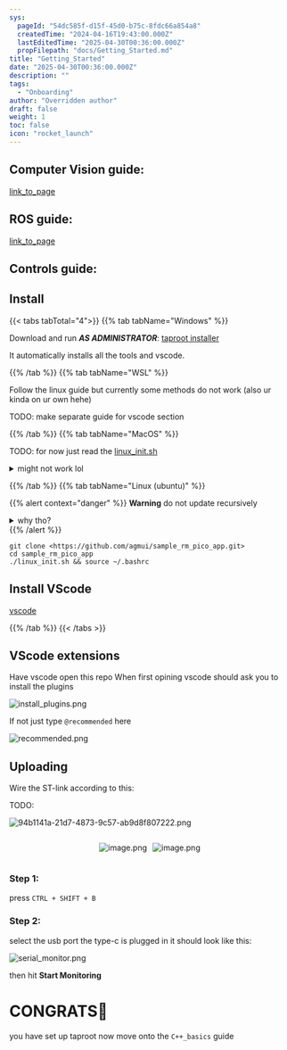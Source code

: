 ```yaml
---
sys:
  pageId: "54dc585f-d15f-45d0-b75c-8fdc66a854a8"
  createdTime: "2024-04-16T19:43:00.000Z"
  lastEditedTime: "2025-04-30T00:36:00.000Z"
  propFilepath: "docs/Getting_Started.md"
title: "Getting_Started"
date: "2025-04-30T00:36:00.000Z"
description: ""
tags:
  - "Onboarding"
author: "Overridden author"
draft: false
weight: 1
toc: false
icon: "rocket_launch"
---
```


## Computer Vision guide:

[link_to_page](86d45bc0-388b-4d26-8848-44f255f73d0e)

## ROS guide:

[link_to_page](3c76c1de-ec8f-46d6-8b0a-294005edc2d5)

## Controls guide:

## Install

{{< tabs tabTotal="4">}}
{{% tab tabName="Windows" %}}

Download and run _**AS ADMINISTRATOR**_: [taproot installer](https://github.com/Thornbots/TeachingFreshies/releases/tag/1.0)

It automatically installs all the tools and vscode.

{{% /tab %}}
{{% tab tabName="WSL" %}}

Follow the linux guide but currently some methods do not work (also ur kinda on ur own hehe)

TODO: make separate guide for vscode section

{{% /tab %}}
{{% tab tabName="MacOS" %}}

TODO: for now just read the [linux_init.sh](https://github.com/agmui/sample_rm_pico_app/blob/main/linux_init.sh)

<details>
<summary>might not work lol</summary>

`brew install libusb pkg-config`

Next install: [vscode](https://code.visualstudio.com/Download)

</details>

{{% /tab %}}
{{% tab tabName="Linux (ubuntu)" %}}

{{% alert context="danger" %}}
**Warning** do not update recursively
<details>
<summary>why tho?</summary>
There are some submodules that may go on for a while (like tinyusb) and I highly
recommend you don't need to get them.
If you want to see what submodules I update just look in `linux_init.sh`
</details>
{{% /alert %}}

```shell
git clone <https://github.com/agmui/sample_rm_pico_app.git>
cd sample_rm_pico_app
./linux_init.sh && source ~/.bashrc
```

## Install VScode

[vscode](https://code.visualstudio.com/Download)

{{% /tab %}}
{{< /tabs >}}

## VScode extensions

Have vscode open this repo
When first opining vscode should ask you to install the plugins

![install_plugins.png](https://prod-files-secure.s3.us-west-2.amazonaws.com/d518164a-d88e-44d1-a4ee-3adb3bd8bce0/89bd30f0-1825-4e77-867b-0a41ce370880/install_plugins.png?X-Amz-Algorithm=AWS4-HMAC-SHA256&X-Amz-Content-Sha256=UNSIGNED-PAYLOAD&X-Amz-Credential=ASIAZI2LB4663Q3RSJIK%2F20250714%2Fus-west-2%2Fs3%2Faws4_request&X-Amz-Date=20250714T220850Z&X-Amz-Expires=3600&X-Amz-Security-Token=IQoJb3JpZ2luX2VjEB4aCXVzLXdlc3QtMiJIMEYCIQDa%2Fs342HLnSFPA32Iq65a5d%2BFfGzMbBR3iWsoY1p2hIgIhALz05q8jvmc1uM04cJXcAwcNXBGcfiU%2FKAcOIhJFertzKv8DCDcQABoMNjM3NDIzMTgzODA1IgwUSj0yLNXIGzUqL5oq3APwLGL4qZcsWsJyZldEatz1AK90ddFrdMM4uGVxrRWxZP8kT%2BUTdK7q16sHRa1A%2FihfbdWoC0CV%2FQRR%2Fnx8VshYy9scdqQMDBxbFtz3Z0w7fecp0TzSDoV%2FnqMtUs1pnihKzCsFxQYUy9I38AGfFhT1dN9E5xfAbJW8Y%2BFyOzRhzKgZYUzkYkKm59BmnqRxDraKgEcntvimkNetDjNTvIcq2cfcafqYAK%2BgCKUJJbrNLy7FcTXEM0XiLVvb19KZra2gLJJXTSTpegNXgNMsqkwc3VFv%2Ba4spIZqouuMKPnxVrdqRb4BnLmpQJZpkx7Dijj1kL3sapyO1Qlnun4lnA6DmuUjx%2F4%2BHEHiPoggxdhMgd8zJYWcW3Zl0lwK1YusH6H2sZ36guJKg2z7i8P1yzhouwXXDT%2Brznt%2FS9zOXbRyzsoKDvsF%2FmELOiUqm4Zmhidtpw%2FfoDU%2FxbEDiyAcOEW8V1sdBmmaLPgkUl962eJL%2BDHJoUdY2YCqD8umxWMYqj%2Fu6MmRNXuG5DbYCKKd8MzaeNNCStGHmnHzBHTR6lT1MXpqDQr8VNyJ9coVmhpI%2B3X3tUDlzoJi5Ugw5ul2dHM6jfs0ywTwBPrkir3XA7q6af6ACO37TpbfFu8HDTDF99XDBjqkAWlGDEEOYwooeji90RAiHAz5iHM0De38ohgZdya1CWq%2Fz9Sm8vFWsZnoyUZBDKSEPKMDi%2F%2FeWXk2mS47LEu%2F0OU3TYrLNoxPnzco4ZO3%2BWrFyIEpB0BonJ34MdUgS8b3Dej0pUa00OtF5Lx4IBKDkslsqg2Xd2O5aAmkvtsyR219HHbi%2FuaP2fn9nwcTIH8DxyHRmY2pZscEkutgLGbRW7aoPhNi&X-Amz-Signature=44896a9d5853b04572c66d6adf6e6354201c468ebbe384a58c92f50af426b563&X-Amz-SignedHeaders=host&x-amz-checksum-mode=ENABLED&x-id=GetObject)

If not just type `@recommended` here  

![recommended.png](https://prod-files-secure.s3.us-west-2.amazonaws.com/d518164a-d88e-44d1-a4ee-3adb3bd8bce0/61e661e9-5d85-4dfc-be0d-8d2097a5e793/recommended.png?X-Amz-Algorithm=AWS4-HMAC-SHA256&X-Amz-Content-Sha256=UNSIGNED-PAYLOAD&X-Amz-Credential=ASIAZI2LB4663Q3RSJIK%2F20250714%2Fus-west-2%2Fs3%2Faws4_request&X-Amz-Date=20250714T220851Z&X-Amz-Expires=3600&X-Amz-Security-Token=IQoJb3JpZ2luX2VjEB4aCXVzLXdlc3QtMiJIMEYCIQDa%2Fs342HLnSFPA32Iq65a5d%2BFfGzMbBR3iWsoY1p2hIgIhALz05q8jvmc1uM04cJXcAwcNXBGcfiU%2FKAcOIhJFertzKv8DCDcQABoMNjM3NDIzMTgzODA1IgwUSj0yLNXIGzUqL5oq3APwLGL4qZcsWsJyZldEatz1AK90ddFrdMM4uGVxrRWxZP8kT%2BUTdK7q16sHRa1A%2FihfbdWoC0CV%2FQRR%2Fnx8VshYy9scdqQMDBxbFtz3Z0w7fecp0TzSDoV%2FnqMtUs1pnihKzCsFxQYUy9I38AGfFhT1dN9E5xfAbJW8Y%2BFyOzRhzKgZYUzkYkKm59BmnqRxDraKgEcntvimkNetDjNTvIcq2cfcafqYAK%2BgCKUJJbrNLy7FcTXEM0XiLVvb19KZra2gLJJXTSTpegNXgNMsqkwc3VFv%2Ba4spIZqouuMKPnxVrdqRb4BnLmpQJZpkx7Dijj1kL3sapyO1Qlnun4lnA6DmuUjx%2F4%2BHEHiPoggxdhMgd8zJYWcW3Zl0lwK1YusH6H2sZ36guJKg2z7i8P1yzhouwXXDT%2Brznt%2FS9zOXbRyzsoKDvsF%2FmELOiUqm4Zmhidtpw%2FfoDU%2FxbEDiyAcOEW8V1sdBmmaLPgkUl962eJL%2BDHJoUdY2YCqD8umxWMYqj%2Fu6MmRNXuG5DbYCKKd8MzaeNNCStGHmnHzBHTR6lT1MXpqDQr8VNyJ9coVmhpI%2B3X3tUDlzoJi5Ugw5ul2dHM6jfs0ywTwBPrkir3XA7q6af6ACO37TpbfFu8HDTDF99XDBjqkAWlGDEEOYwooeji90RAiHAz5iHM0De38ohgZdya1CWq%2Fz9Sm8vFWsZnoyUZBDKSEPKMDi%2F%2FeWXk2mS47LEu%2F0OU3TYrLNoxPnzco4ZO3%2BWrFyIEpB0BonJ34MdUgS8b3Dej0pUa00OtF5Lx4IBKDkslsqg2Xd2O5aAmkvtsyR219HHbi%2FuaP2fn9nwcTIH8DxyHRmY2pZscEkutgLGbRW7aoPhNi&X-Amz-Signature=b552a9acfaccdc2da693f3115ae1f22031f3f114b9d46e3664bd3ca639bc5293&X-Amz-SignedHeaders=host&x-amz-checksum-mode=ENABLED&x-id=GetObject)

## Uploading

Wire the ST-link according to this:

TODO:

![94b1141a-21d7-4873-9c57-ab9d8f807222.png](https://prod-files-secure.s3.us-west-2.amazonaws.com/d518164a-d88e-44d1-a4ee-3adb3bd8bce0/e5fad17d-ab82-4300-9f4c-505ab4b1202c/94b1141a-21d7-4873-9c57-ab9d8f807222.png?X-Amz-Algorithm=AWS4-HMAC-SHA256&X-Amz-Content-Sha256=UNSIGNED-PAYLOAD&X-Amz-Credential=ASIAZI2LB4663Q3RSJIK%2F20250714%2Fus-west-2%2Fs3%2Faws4_request&X-Amz-Date=20250714T220851Z&X-Amz-Expires=3600&X-Amz-Security-Token=IQoJb3JpZ2luX2VjEB4aCXVzLXdlc3QtMiJIMEYCIQDa%2Fs342HLnSFPA32Iq65a5d%2BFfGzMbBR3iWsoY1p2hIgIhALz05q8jvmc1uM04cJXcAwcNXBGcfiU%2FKAcOIhJFertzKv8DCDcQABoMNjM3NDIzMTgzODA1IgwUSj0yLNXIGzUqL5oq3APwLGL4qZcsWsJyZldEatz1AK90ddFrdMM4uGVxrRWxZP8kT%2BUTdK7q16sHRa1A%2FihfbdWoC0CV%2FQRR%2Fnx8VshYy9scdqQMDBxbFtz3Z0w7fecp0TzSDoV%2FnqMtUs1pnihKzCsFxQYUy9I38AGfFhT1dN9E5xfAbJW8Y%2BFyOzRhzKgZYUzkYkKm59BmnqRxDraKgEcntvimkNetDjNTvIcq2cfcafqYAK%2BgCKUJJbrNLy7FcTXEM0XiLVvb19KZra2gLJJXTSTpegNXgNMsqkwc3VFv%2Ba4spIZqouuMKPnxVrdqRb4BnLmpQJZpkx7Dijj1kL3sapyO1Qlnun4lnA6DmuUjx%2F4%2BHEHiPoggxdhMgd8zJYWcW3Zl0lwK1YusH6H2sZ36guJKg2z7i8P1yzhouwXXDT%2Brznt%2FS9zOXbRyzsoKDvsF%2FmELOiUqm4Zmhidtpw%2FfoDU%2FxbEDiyAcOEW8V1sdBmmaLPgkUl962eJL%2BDHJoUdY2YCqD8umxWMYqj%2Fu6MmRNXuG5DbYCKKd8MzaeNNCStGHmnHzBHTR6lT1MXpqDQr8VNyJ9coVmhpI%2B3X3tUDlzoJi5Ugw5ul2dHM6jfs0ywTwBPrkir3XA7q6af6ACO37TpbfFu8HDTDF99XDBjqkAWlGDEEOYwooeji90RAiHAz5iHM0De38ohgZdya1CWq%2Fz9Sm8vFWsZnoyUZBDKSEPKMDi%2F%2FeWXk2mS47LEu%2F0OU3TYrLNoxPnzco4ZO3%2BWrFyIEpB0BonJ34MdUgS8b3Dej0pUa00OtF5Lx4IBKDkslsqg2Xd2O5aAmkvtsyR219HHbi%2FuaP2fn9nwcTIH8DxyHRmY2pZscEkutgLGbRW7aoPhNi&X-Amz-Signature=7d9df8317c1da3bb0466b48bfb7ca18a28c5d214733dffec249dfb690d90103a&X-Amz-SignedHeaders=host&x-amz-checksum-mode=ENABLED&x-id=GetObject)

<div style="display: flex;flex-direction: row; column-gap:10px; max-width: 630px;justify-content: center;">
<div>

![image.png](https://prod-files-secure.s3.us-west-2.amazonaws.com/d518164a-d88e-44d1-a4ee-3adb3bd8bce0/210ecb78-1116-4d7b-b9b7-2292f66fa2c2/image.png?X-Amz-Algorithm=AWS4-HMAC-SHA256&X-Amz-Content-Sha256=UNSIGNED-PAYLOAD&X-Amz-Credential=ASIAZI2LB466TEDOZ7HG%2F20250714%2Fus-west-2%2Fs3%2Faws4_request&X-Amz-Date=20250714T220852Z&X-Amz-Expires=3600&X-Amz-Security-Token=IQoJb3JpZ2luX2VjEB4aCXVzLXdlc3QtMiJGMEQCICJymJYAoaQqTw26QBtG05qqSN7Lg3rRGDa4trIwT2D3AiBCIiDfqLzb4xWq4LX2GSS5rP3a19hhwA0GH6IT3SuXjyr%2FAwg3EAAaDDYzNzQyMzE4MzgwNSIMhUXWUS%2Be3FcQpNm9KtwDjWFInXQB0crB9FqCWZ4wmLEOfm2%2FRqaMAniqVsFc4GVhBXSNnoYO4lsypyG44FEntReVS5IN6Iq7KLkRT76yTgCfFPKydAfnvYYgMCscrBgng20g6LVGg9JpBjpKhp9a4ASnduK4JZolvqM%2Bu%2BSers3mEtr%2FrU3fe6uDB99XNayNd%2Fgv1YJ5XH8Kl6fsc0MqDysG0b7DCsFO1x7EzLvTl0ZuhkcRX6DMF7E%2BznYu2mMWfeQCBrNUsegGcqp%2FGaCTmiB2fowY%2FWrrDtmPY3e%2BddrAT87pxphLgFJgr5X15hj9PV3Spk6ZW43nOfni9AXhKuT77lwkrf2iYworKnLa5TXRdbDWom6dOZwxmwmD%2BrPr89WWF8LP2ddOEudhjLwDAiS5VZFPh6N%2Fz5vEpLQpqRqXwhkIZm2F60j04wKdkOVe04fo%2FfqXo2sN%2F%2BNSFar5Q7mrebLOZlapBPkf0MbvEciVE0s47dcgZDM2c3fD6rKYYxzTjIwHbtqmADtIcerx1%2FLXWqg%2FNBWp0dAs9x3aW7xQnK0h3PXMx0s7X%2FZnopxD%2BW7sZpGhlPF%2BPqe%2BbyMM22vd6IcIYxyqDvBSzPlarMU%2FnGuuRrHgpOwuX%2ByTXXXV1d7DTA%2BYHTjQmyYw8ffVwwY6pgGAS15RIjshn89A1joB3ll44Yn%2BgpPqi3Xp%2F3Gbycs0ysnDU7wLE3AAvwiBHf2jskXG77eO7ozn%2BhUzDjRWZsCVVe1Wp5voSUubboiH0V9suOtcUiK2mWn%2Bh4BWlxYHFpsqDNYik6pAorxqtekB6DvJ1%2Bk8aX3hOh6sVqdn7Qvz1Jdj4Sz1omIdhYcoDzTy713BB6qR4EkPmHrzraR2dIi738TOnoID&X-Amz-Signature=c1eb3b03cd0809ea779bde068d578b596c180b949d47e52bfcca56d20f7263df&X-Amz-SignedHeaders=host&x-amz-checksum-mode=ENABLED&x-id=GetObject)

</div>
<div>

![image.png](https://prod-files-secure.s3.us-west-2.amazonaws.com/d518164a-d88e-44d1-a4ee-3adb3bd8bce0/33a0fd0f-8ca6-4a86-8e09-26e95ded1fff/image.png?X-Amz-Algorithm=AWS4-HMAC-SHA256&X-Amz-Content-Sha256=UNSIGNED-PAYLOAD&X-Amz-Credential=ASIAZI2LB466YION323A%2F20250714%2Fus-west-2%2Fs3%2Faws4_request&X-Amz-Date=20250714T220852Z&X-Amz-Expires=3600&X-Amz-Security-Token=IQoJb3JpZ2luX2VjEB4aCXVzLXdlc3QtMiJHMEUCIQCYBxL4BeH6Ap3DdEq6tMB0D4aTc94xe%2FJy%2BFmgNZ6vfAIgdY89oVypVQpTLXzd6PEGRl9kM8ajPf8DYB3H192y3osq%2FwMINxAAGgw2Mzc0MjMxODM4MDUiDPFmLffXkLZFGgKm6yrcA%2FwjOm0hZ%2BEdxL442k77a2S6Po5fuwBGLcNujBMDPRnQYOrGTe5yNZkzAuLeOWsj%2FVahHwW70i6mEr05ViDXimp%2Bzc6wVRmo5eAwyBjFPso1rfrS9vzStoGThzGfJEFAoFLI5Oqwlq5Z7unkAvt4iInYpyRTWeLl%2FshxmBUJluGcscnJyD%2Fnx33fOLLtpjLd6RDk1gqedIN2WFyxi6BJ%2FYRU0M17HY23MSkWmQDtCw7R%2Bm%2BOUEhHahh%2BfGgy98L01owTzD5yvaJ%2FqpWB1utqHPhI1QtB%2F649NlWFEIG7f1hAfT4spijoxjdh1eZqobvH8EnAO%2BLk2GcUyEuQRu3FBl9jStwnZOvxpFOPExaH6gGRwELLpp2QRp9kjg%2FXqZrA2%2BcqnnoL2%2F9hoqXp6yCKaIKn0OhXBs1QuhG1KV1bUfEc3vB60q1iDkiw6aU9EeV8GvTiP2EdaPj7Ya5eaIeFa7pierDeKGyTBRgqVxwLwpq2pbMWEMSGCtfHwW7tlMkc5yKiDD8ajpVLd2xNqRxJydqKhb0gPf1lMscBEZDRR3pvYtVAjm1DHHNa31dEOnJxPDMRJCvFtZOBCeRx%2Bmv9FZ2TUolJWc1pksYlneY1OeYYswXNEFEagCiiOQkRMLv31cMGOqUBlQSkKt2oJHeqxv4JSP6AT7K%2F2LelPNIAR%2BQH3M3pBzMi%2Bvmi4louOKB6QJrtFaC6z6EW7%2FR7%2BtK1gt631ry71RMOanMyQzbkZYXo2MU9G%2Bi2g6hfbbB1jiLLDDIcn7%2FgZfBX9RvEgFGIBr5GzAR9oUBV1YUusiFsHCe6mz%2FUZ%2BEv%2Fj69EdfVsdHdbKyHA6KzKv4FAIEsZMrdhjbTh8iKryK4dCkq&X-Amz-Signature=039c7c538d6d154c65a7fd10acfd941cc19aa8a7f6225936ad0dd83732fdf6b4&X-Amz-SignedHeaders=host&x-amz-checksum-mode=ENABLED&x-id=GetObject)

</div>
</div>

### Step 1:

press `CTRL + SHIFT + B`

### Step 2:

select the usb port the type-c is plugged in it should look like this:

![serial_monitor.png](https://prod-files-secure.s3.us-west-2.amazonaws.com/d518164a-d88e-44d1-a4ee-3adb3bd8bce0/f03f4774-05d4-4393-b6a0-d5efb6d315ab/serial_monitor.png?X-Amz-Algorithm=AWS4-HMAC-SHA256&X-Amz-Content-Sha256=UNSIGNED-PAYLOAD&X-Amz-Credential=ASIAZI2LB4663Q3RSJIK%2F20250714%2Fus-west-2%2Fs3%2Faws4_request&X-Amz-Date=20250714T220850Z&X-Amz-Expires=3600&X-Amz-Security-Token=IQoJb3JpZ2luX2VjEB4aCXVzLXdlc3QtMiJIMEYCIQDa%2Fs342HLnSFPA32Iq65a5d%2BFfGzMbBR3iWsoY1p2hIgIhALz05q8jvmc1uM04cJXcAwcNXBGcfiU%2FKAcOIhJFertzKv8DCDcQABoMNjM3NDIzMTgzODA1IgwUSj0yLNXIGzUqL5oq3APwLGL4qZcsWsJyZldEatz1AK90ddFrdMM4uGVxrRWxZP8kT%2BUTdK7q16sHRa1A%2FihfbdWoC0CV%2FQRR%2Fnx8VshYy9scdqQMDBxbFtz3Z0w7fecp0TzSDoV%2FnqMtUs1pnihKzCsFxQYUy9I38AGfFhT1dN9E5xfAbJW8Y%2BFyOzRhzKgZYUzkYkKm59BmnqRxDraKgEcntvimkNetDjNTvIcq2cfcafqYAK%2BgCKUJJbrNLy7FcTXEM0XiLVvb19KZra2gLJJXTSTpegNXgNMsqkwc3VFv%2Ba4spIZqouuMKPnxVrdqRb4BnLmpQJZpkx7Dijj1kL3sapyO1Qlnun4lnA6DmuUjx%2F4%2BHEHiPoggxdhMgd8zJYWcW3Zl0lwK1YusH6H2sZ36guJKg2z7i8P1yzhouwXXDT%2Brznt%2FS9zOXbRyzsoKDvsF%2FmELOiUqm4Zmhidtpw%2FfoDU%2FxbEDiyAcOEW8V1sdBmmaLPgkUl962eJL%2BDHJoUdY2YCqD8umxWMYqj%2Fu6MmRNXuG5DbYCKKd8MzaeNNCStGHmnHzBHTR6lT1MXpqDQr8VNyJ9coVmhpI%2B3X3tUDlzoJi5Ugw5ul2dHM6jfs0ywTwBPrkir3XA7q6af6ACO37TpbfFu8HDTDF99XDBjqkAWlGDEEOYwooeji90RAiHAz5iHM0De38ohgZdya1CWq%2Fz9Sm8vFWsZnoyUZBDKSEPKMDi%2F%2FeWXk2mS47LEu%2F0OU3TYrLNoxPnzco4ZO3%2BWrFyIEpB0BonJ34MdUgS8b3Dej0pUa00OtF5Lx4IBKDkslsqg2Xd2O5aAmkvtsyR219HHbi%2FuaP2fn9nwcTIH8DxyHRmY2pZscEkutgLGbRW7aoPhNi&X-Amz-Signature=dc6631ef3ceb46765657600c12a0820ba1563519cdf05fa6d7ecb46db3699601&X-Amz-SignedHeaders=host&x-amz-checksum-mode=ENABLED&x-id=GetObject)

then hit **Start Monitoring**

# CONGRATS🎉

you have set up taproot now move onto the `C++_basics` guide
